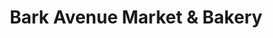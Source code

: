 ---
title: "Bark Avenue Market & Bakery"
url: /colleyville/bark-avenue-market-and-bakery/
shop: pet
---